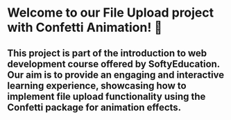 
# Welcome to our File Upload project with Confetti Animation! 🎉
## This project is part of the introduction to web development course offered by SoftyEducation. Our aim is to provide an engaging and interactive learning experience, showcasing how to implement file upload functionality using the Confetti package for animation effects.

